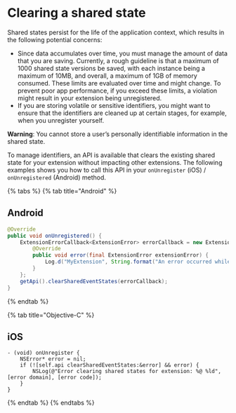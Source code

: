 # Clearing a shared state

Shared states persist for the life of the application context, which results in the following potential concerns:

* Since data accumulates over time, you must manage the amount of data that you are saving. Currently, a rough guideline is that a maximum of 1000 shared state versions be saved, with each instance being a maximum of 10MB, and overall, a maximum of 1GB of memory consumed. These limits are evaluated over time and might change. To prevent poor app performance, if you exceed these limits, a violation might result in your extension being unregistered.
* If you are storing volatile or sensitive identifiers, you might want to ensure that the identifiers are cleaned up at certain stages, for example, when you unregister yourself.    

**Warning**: You cannot store a user’s personally identifiable information in the shared state.

To manage identifiers, an API is available that clears the existing shared state for your extension without impacting other extensions. The following examples shows you how to call this API in your `onUnregister` \(iOS\) / `onUnregistered` \(Android\) method.

{% tabs %}
{% tab title="Android" %}
## Android

```java
@Override
public void onUnregistered() {
    ExtensionErrorCallback<ExtensionError> errorCallback = new ExtensionErrorCallback<ExtensionError>() {
        @Override
        public void error(final ExtensionError extensionError) {
            Log.d("MyExtension", String.format("An error occurred while clearing the shared states %d %s", extensionError.getErrorCode(), extensionError.getErrorName()));
        }
    };
    getApi().clearSharedEventStates(errorCallback);
}
```
{% endtab %}

{% tab title="Objective-C" %}
## iOS

```text
- (void) onUnregister {
    NSError* error = nil;
    if (![self.api clearSharedEventStates:&error] && error) {
        NSLog(@"Error clearing shared states for extension: %@ %ld", [error domain], [error code]);
    }
}
```
{% endtab %}
{% endtabs %}

